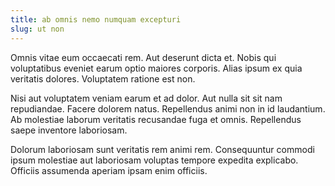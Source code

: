 ```yaml
---
title: ab omnis nemo numquam excepturi
slug: ut non
---
```


Omnis vitae eum occaecati rem. Aut deserunt dicta et. Nobis qui voluptatibus eveniet earum optio maiores corporis. Alias ipsum ex quia veritatis dolores. Voluptatem ratione est non.

Nisi aut voluptatem veniam earum et ad dolor. Aut nulla sit sit nam repudiandae. Facere dolorem natus. Repellendus animi non in id laudantium. Ab molestiae laborum veritatis recusandae fuga et omnis. Repellendus saepe inventore laboriosam.

Dolorum laboriosam sunt veritatis rem animi rem. Consequuntur commodi ipsum molestiae aut laboriosam voluptas tempore expedita explicabo. Officiis assumenda aperiam ipsam enim officiis.
